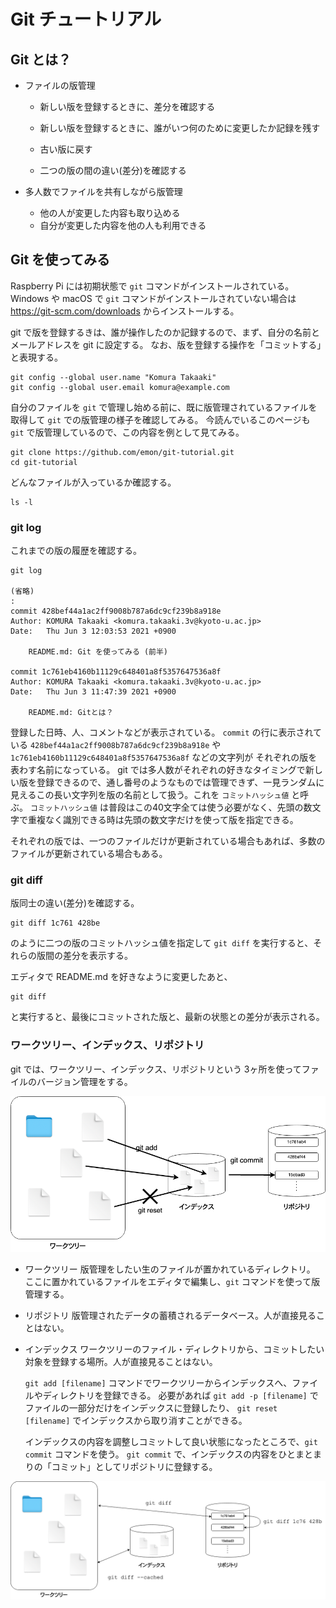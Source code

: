 # Git チュートリアル

## Git とは？

- ファイルの版管理

  - 新しい版を登録するときに、差分を確認する

  - 新しい版を登録するときに、誰がいつ何のために変更したか記録を残す

  - 古い版に戻す

  - 二つの版の間の違い(差分)を確認する



- 多人数でファイルを共有しながら版管理

  - 他の人が変更した内容も取り込める
  - 自分が変更した内容を他の人も利用できる



## Git を使ってみる

Raspberry Pi には初期状態で `git` コマンドがインストールされている。Windows や macOS で `git` コマンドがインストールされていない場合は https://git-scm.com/downloads からインストールする。

git で版を登録するきは、誰が操作したのか記録するので、まず、自分の名前とメールアドレスを git に設定する。
なお、版を登録する操作を「コミットする」と表現する。

```shell
git config --global user.name "Komura Takaaki"
git config --global user.email komura@example.com
```



自分のファイルを `git` で管理し始める前に、既に版管理されているファイルを取得して `git` での版管理の様子を確認してみる。
今読んでいるこのページも `git` で版管理しているので、この内容を例として見てみる。

```shell
git clone https://github.com/emon/git-tutorial.git
cd git-tutorial
```

どんなファイルが入っているか確認する。

```shell
ls -l
```

### git log

これまでの版の履歴を確認する。

```shell
git log

(省略)
:
commit 428bef44a1ac2ff9008b787a6dc9cf239b8a918e
Author: KOMURA Takaaki <komura.takaaki.3v@kyoto-u.ac.jp>
Date:   Thu Jun 3 12:03:53 2021 +0900

    README.md: Git を使ってみる (前半)

commit 1c761eb4160b11129c648401a8f5357647536a8f
Author: KOMURA Takaaki <komura.takaaki.3v@kyoto-u.ac.jp>
Date:   Thu Jun 3 11:47:39 2021 +0900

    README.md: Gitとは？
```

登録した日時、人、コメントなどが表示されている。
`commit` の行に表示されている `428bef44a1ac2ff9008b787a6dc9cf239b8a918e` や `1c761eb4160b11129c648401a8f5357647536a8f` などの文字列が
それぞれの版を表わす名前になっている。
git では多人数がそれぞれの好きなタイミングで新しい版を登録できるので、通し番号のようなものでは管理できず、一見ランダムに見えるこの長い文字列を版の名前として扱う。これを `コミットハッシュ値` と呼ぶ。
`コミットハッシュ値` は普段はこの40文字全ては使う必要がなく、先頭の数文字で重複なく識別できる時は先頭の数文字だけを使って版を指定できる。

それぞれの版では、一つのファイルだけが更新されている場合もあれば、多数のファイルが更新されている場合もある。


### git diff

版同士の違い(差分)を確認する。

```
git diff 1c761 428be
```

のように二つの版のコミットハッシュ値を指定して `git diff` を実行すると、それらの版間の差分を表示する。


エディタで README.md を好きなように変更したあと、
```
git diff
```
と実行すると、最後にコミットされた版と、最新の状態との差分が表示される。

### ワークツリー、インデックス、リポジトリ

git では、ワークツリー、インデックス、リポジトリという 3ヶ所を使ってファイルのバージョン管理をする。

![ワークツリー、インデックス、リポジトリ](images/git-local-repository.png)

- ワークツリー
  版管理をしたい生のファイルが置かれているディレクトリ。
  ここに置かれているファイルをエディタで編集し、`git` コマンドを使って版管理する。

- リポジトリ
  版管理されたデータの蓄積されるデータベース。人が直接見ることはない。

- インデックス
  ワークツリーのファイル・ディレクトリから、コミットしたい対象を登録する場所。人が直接見ることはない。

  `git add [filename]` コマンドでワークツリーからインデックスへ、ファイルやディレクトリを登録できる。
  必要があれば `git add -p [filename]` でファイルの一部分だけをインデックスに登録したり、
  `git reset [filename]` でインデックスから取り消すことができる。

  インデックスの内容を調整しコミットして良い状態になったところで、`git commit` コマンドを使う。
  `git commit` で、インデックスの内容をひとまとまりの「コミット」としてリポジトリに登録する。

![git diff](images/git-diff.png)
